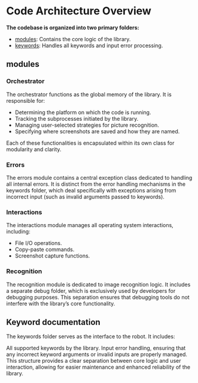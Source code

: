 # Code Architecture Overview

**The codebase is organized into two primary folders:**

- [modules](\modules/): Contains the core logic of the library.
- [keywords](\keywords/): Handles all keywords and input error processing.


## modules
### Orchestrator
The orchestrator functions as the global memory of the library. It is responsible for:

- Determining the platform on which the code is running.
- Tracking the subprocesses initiated by the library.
- Managing user-selected strategies for picture recognition.
- Specifying where screenshots are saved and how they are named.

Each of these functionalities is encapsulated within its own class for modularity and clarity.

### Errors

The errors module contains a central exception class dedicated to handling all internal errors. It is distinct from the error handling mechanisms in the keywords folder, which deal specifically with exceptions arising from incorrect input (such as invalid arguments passed to keywords).

### Interactions

The interactions module manages all operating system interactions, including:

- File I/O operations.
- Copy-paste commands.
- Screenshot capture functions.

### Recognition

The recognition module is dedicated to image recognition logic. It includes a separate debug folder, which is exclusively used by developers for debugging purposes. This separation ensures that debugging tools do not interfere with the library’s core functionality.


## Keyword documentation
The keywords folder serves as the interface to the robot. It includes:

All supported keywords by the library.
Input error handling, ensuring that any incorrect keyword arguments or invalid inputs are properly managed.
This structure provides a clear separation between core logic and user interaction, allowing for easier maintenance and enhanced reliability of the library.
